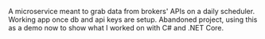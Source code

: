 A microservice meant to grab data from brokers' APIs on a daily scheduler. Working app once db and api keys are setup. Abandoned project, using this as a demo now to show what I worked on with C# and .NET Core.